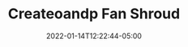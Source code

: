 ---
title: "Createoandp Fan Shroud"
date: 2022-01-14T12:22:44-05:00
description: ""
categories: []
displayInMenu: false
displayInList: true
draft: true
dropCap: false
resources:
- name: featuredImage
  src: "images/fan-shroud(1).png"
---